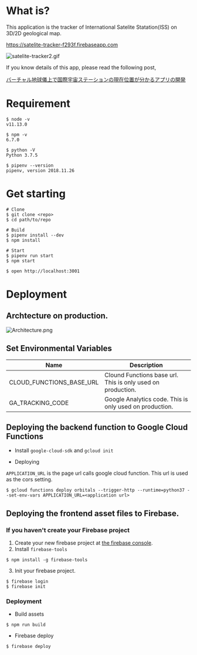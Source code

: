# What is?
This application is the tracker of International Satelite Statation(ISS) on 3D/2D geological map.

https://satelite-tracker-f293f.firebaseapp.com

<img src="https://camo.qiitausercontent.com/520c5e0d76ccef66dc11d02ab7912249ce88acfa/68747470733a2f2f71696974612d696d6167652d73746f72652e73332e61702d6e6f727468656173742d312e616d617a6f6e6177732e636f6d2f302f3231383530362f35316666336164302d663239622d383233362d356262362d6239373038663934343862352e676966" alt="satelite-tracker2.gif" data-canonical-src="https://qiita-image-store.s3.ap-northeast-1.amazonaws.com/0/218506/51ff3ad0-f29b-8236-5bb6-b9708f9448b5.gif">

If you know details of this app, please read the following post, 

[バーチャル地球儀上で国際宇宙ステーションの現在位置が分かるアプリの開発](https://qiita.com/Ushinji/items/76d4901658bce767df36)

# Requirement
```
$ node -v
v11.13.0

$ npm -v
6.7.0

$ python -V
Python 3.7.5

$ pipenv --version
pipenv, version 2018.11.26
```

# Get starting
```
# Clone
$ git clone <repo>
$ cd path/to/repo

# Build
$ pipenv install --dev
$ npm install 

# Start
$ pipenv run start
$ npm start

$ open http://localhost:3001
```

# Deployment

## Archtecture on production.

<img src="https://camo.qiitausercontent.com/56ba6cd1908f4de03acfba7dd3584c1c8060a639/68747470733a2f2f71696974612d696d6167652d73746f72652e73332e61702d6e6f727468656173742d312e616d617a6f6e6177732e636f6d2f302f3231383530362f62663561393939392d656265322d653930612d626164352d3533643663333937366236392e706e67" alt="Architecture.png" data-canonical-src="https://qiita-image-store.s3.ap-northeast-1.amazonaws.com/0/218506/bf5a9999-ebe2-e90a-bad5-53d6c3976b69.png">

## Set Environmental Variables

|  Name  | Description |
| ---- | ---- |
|  CLOUD_FUNCTIONS_BASE_URL  |  Clound Functions base url. This is only used on production. |
|  GA_TRACKING_CODE  |  Google Analytics code. This is only used on production. |

## Deploying the backend function to Google Cloud Functions

* Install `google-cloud-sdk` and `gcloud init`

* Deploying

`APPLICATION_URL` is the page url calls google cloud function. This url is used as the cors setting.

```
$ gcloud functions deploy orbitals --trigger-http --runtime=python37 --set-env-vars APPLICATION_URL=<application url>
```

## Deploying the frontend asset files to Firebase.
### If you haven't create your Firebase project
1. Create your new firebase project at [the firebase console](https://firebase.google.com/products/hosting/?hl=ja).
2. Install `firebase-tools`
```
$ npm install -g firebase-tools
```
3. Init your firebase project.
```
$ firebase login
$ firebase init
```

### Deployment

* Build assets
```
$ npm run build
```

* Firebase deploy
```
$ firebase deploy
```
